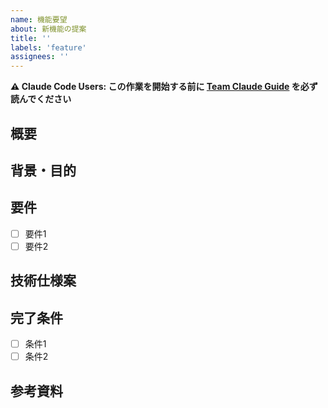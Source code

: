```yaml
---
name: 機能要望
about: 新機能の提案
title: ''
labels: 'feature'
assignees: ''
---
```


**⚠️ Claude Code Users: この作業を開始する前に [Team Claude Guide](.claude/TEAM_CLAUDE_GUIDE.md) を必ず読んでください**

## 概要
<!-- 機能の簡潔な説明 -->

## 背景・目的
<!-- なぜこの機能が必要か -->

## 要件
<!-- 実装すべき要件のリスト -->
- [ ] 要件1
- [ ] 要件2

## 技術仕様案
<!-- 実装方針の提案（任意） -->

## 完了条件
<!-- この機能が完了したと判断できる条件 -->
- [ ] 条件1
- [ ] 条件2

## 参考資料
<!-- 関連資料へのリンクなど -->